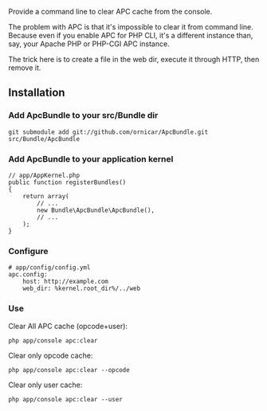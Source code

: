 Provide a command line to clear APC cache from the console.

The problem with APC is that it's impossible to clear it from command line.
Because even if you enable APC for PHP CLI, it's a different instance than,
say, your Apache PHP or PHP-CGI APC instance.

The trick here is to create a file in the web dir, execute it through HTTP,
then remove it.

## Installation

### Add ApcBundle to your src/Bundle dir

    git submodule add git://github.com/ornicar/ApcBundle.git src/Bundle/ApcBundle

### Add ApcBundle to your application kernel

    // app/AppKernel.php
    public function registerBundles()
    {
        return array(
            // ...
            new Bundle\ApcBundle\ApcBundle(),
            // ...
        );
    }

### Configure

    # app/config/config.yml
    apc.config:
        host: http://example.com
        web_dir: %kernel.root_dir%/../web

### Use

Clear All APC cache (opcode+user):

    php app/console apc:clear

Clear only opcode cache:

    php app/console apc:clear --opcode

Clear only user cache:

    php app/console apc:clear --user
